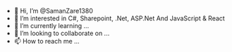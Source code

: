- 👋 Hi, I’m @SamanZare1380
- 👀 I’m interested in C#, Sharepoint, .Net, ASP.Net And JavaScript & React 
- 🌱 I’m currently learning ...
- 💞️ I’m looking to collaborate on ...
- 📫 How to reach me ...

<!---
SamanZare1380/SamanZare1380 is a ✨ special ✨ repository because its `README.md` (this file) appears on your GitHub profile.
You can click the Preview link to take a look at your changes.
--->
